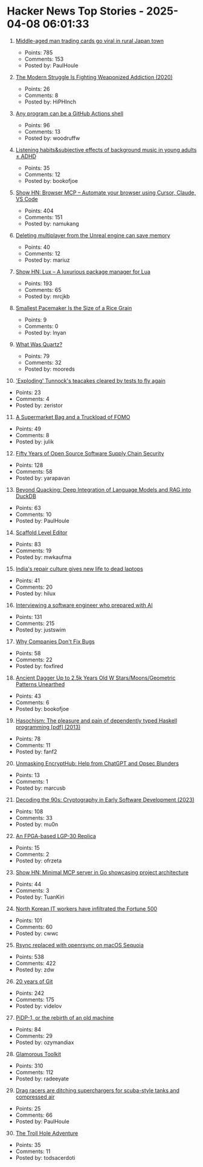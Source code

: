# Hacker News Top Stories - 2025-04-08 06:01:33

1. [Middle-aged man trading cards go viral in rural Japan town](https://www.tokyoweekender.com/entertainment/middle-aged-man-trading-cards-go-viral-in-japan/)
   - Points: 785
   - Comments: 153
   - Posted by: PaulHoule

2. [The Modern Struggle Is Fighting Weaponized Addiction (2020)](https://nav.al/addiction)
   - Points: 26
   - Comments: 8
   - Posted by: HiPHInch

3. [Any program can be a GitHub Actions shell](https://yossarian.net/til/post/any-program-can-be-a-github-actions-shell/)
   - Points: 96
   - Comments: 13
   - Posted by: woodruffw

4. [Listening habits&subjective effects of background music in young adults ± ADHD](https://www.frontiersin.org/journals/psychology/articles/10.3389/fpsyg.2024.1508181/full)
   - Points: 35
   - Comments: 12
   - Posted by: bookofjoe

5. [Show HN: Browser MCP – Automate your browser using Cursor, Claude, VS Code](https://browsermcp.io/)
   - Points: 404
   - Comments: 151
   - Posted by: namukang

6. [Deleting multiplayer from the Unreal engine can save memory](https://larstofus.com/2025/04/05/how-deleting-multiplayer-from-the-engine-can-save-memory/)
   - Points: 40
   - Comments: 12
   - Posted by: mariuz

7. [Show HN: Lux – A luxurious package manager for Lua](https://mrcjkb.dev/posts/2025-04-07-lux-announcement.html)
   - Points: 193
   - Comments: 65
   - Posted by: mrcjkb

8. [Smallest Pacemaker Is the Size of a Rice Grain](https://www.sciencealert.com/breakthrough-worlds-smallest-pacemaker-is-the-size-of-a-rice-grain)
   - Points: 9
   - Comments: 0
   - Posted by: lnyan

9. [What Was Quartz?](https://www.zachseward.com/what-was-quartz/)
   - Points: 79
   - Comments: 32
   - Posted by: mooreds

10. ['Exploding' Tunnock's teacakes cleared by tests to fly again](https://www.bbc.co.uk/news/articles/c20x5x0g3kqo)
   - Points: 23
   - Comments: 4
   - Posted by: zeristor

11. [A Supermarket Bag and a Truckload of FOMO](https://blog.julik.nl/2025/03/a-little-adventure-in-modern-frontend)
   - Points: 49
   - Comments: 8
   - Posted by: julik

12. [Fifty Years of Open Source Software Supply Chain Security](https://queue.acm.org/detail.cfm?id=3722542)
   - Points: 128
   - Comments: 58
   - Posted by: yarapavan

13. [Beyond Quacking: Deep Integration of Language Models and RAG into DuckDB](https://arxiv.org/abs/2504.01157)
   - Points: 63
   - Comments: 10
   - Posted by: PaulHoule

14. [Scaffold Level Editor](https://blog.littlepolygon.com/posts/scaffold/)
   - Points: 83
   - Comments: 19
   - Posted by: mwkaufma

15. [India's repair culture gives new life to dead laptops](https://www.theverge.com/tech/639126/india-frankenstein-laptops)
   - Points: 41
   - Comments: 20
   - Posted by: hilux

16. [Interviewing a software engineer who prepared with AI](https://www.kapwing.com/blog/what-its-like-to-interview-a-software-engineer-preparing-with-ai/)
   - Points: 131
   - Comments: 215
   - Posted by: justswim

17. [Why Companies Don't Fix Bugs](https://idiallo.com/blog/companies-dont-fix-bugs)
   - Points: 58
   - Comments: 22
   - Posted by: foxfired

18. [Ancient Dagger Up to 2.5k Years Old W Stars/Moons/Geometric Patterns Unearthed](https://www.smithsonianmag.com/smart-news/metal-detectorists-unearth-ancient-dagger-decorated-with-tiny-stars-crescent-moons-and-geometric-patterns-180986369/)
   - Points: 43
   - Comments: 6
   - Posted by: bookofjoe

19. [Hasochism: The pleasure and pain of dependently typed Haskell programming [pdf] (2013)](https://personal.cis.strath.ac.uk/conor.mcbride/pub/hasochism.pdf)
   - Points: 78
   - Comments: 11
   - Posted by: fanf2

20. [Unmasking EncryptHub: Help from ChatGPT and Opsec Blunders](https://outpost24.com/blog/unmasking-encrypthub-chatgpt-partner-crime/)
   - Points: 13
   - Comments: 1
   - Posted by: marcusb

21. [Decoding the 90s: Cryptography in Early Software Development (2023)](https://www.botanica.software/post/decoding-the-90s)
   - Points: 108
   - Comments: 33
   - Posted by: mu0n

22. [An FPGA-based LGP-30 Replica](https://www.e-basteln.de/computing/lgp30/lgp30/)
   - Points: 15
   - Comments: 2
   - Posted by: ofrzeta

23. [Show HN: Minimal MCP server in Go showcasing project architecture](https://github.com/TuanKiri/weather-mcp-server)
   - Points: 44
   - Comments: 3
   - Posted by: TuanKiri

24. [North Korean IT workers have infiltrated the Fortune 500](https://www.yahoo.com/news/thousands-north-korean-workers-infiltrated-110000417.html)
   - Points: 101
   - Comments: 60
   - Posted by: cwwc

25. [Rsync replaced with openrsync on macOS Sequoia](https://derflounder.wordpress.com/2025/04/06/rsync-replaced-with-openrsync-on-macos-sequoia/)
   - Points: 538
   - Comments: 422
   - Posted by: zdw

26. [20 years of Git](https://blog.gitbutler.com/20-years-of-git/)
   - Points: 242
   - Comments: 175
   - Posted by: videlov

27. [PiDP-1, or the rebirth of an old machine](https://hackaday.io/project/202541-replica-of-the-pdp-1-pidp-1/log/239666-finished-the-first-test-batch-of-5-machines)
   - Points: 84
   - Comments: 29
   - Posted by: ozymandiax

28. [Glamorous Toolkit](https://gtoolkit.com//)
   - Points: 310
   - Comments: 112
   - Posted by: radeeyate

29. [Drag racers are ditching superchargers for scuba-style tanks and compressed air](https://www.thedrive.com/news/drag-racers-are-ditching-superchargers-for-scuba-style-tanks-and-compressed-air)
   - Points: 25
   - Comments: 66
   - Posted by: PaulHoule

30. [The Troll Hole Adventure](https://bluerenga.blog/2025/04/03/the-troll-hole-adventure-1980/)
   - Points: 35
   - Comments: 11
   - Posted by: todsacerdoti

